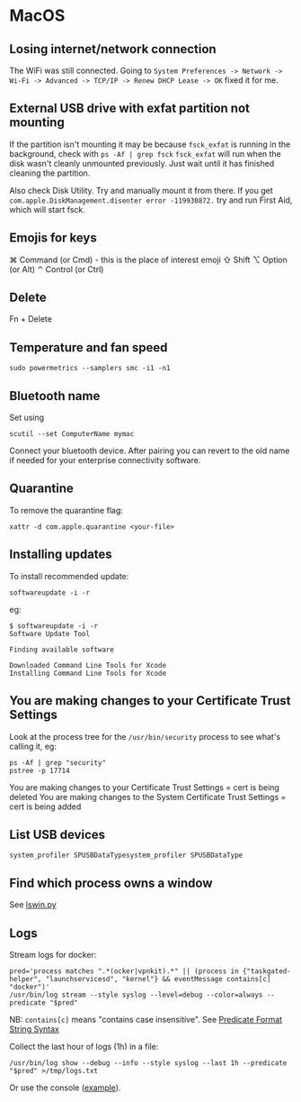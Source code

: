 # MacOS

## Losing internet/network connection

The WiFi was still connected. Going to `System Preferences -> Network -> Wi-Fi -> Advanced -> TCP/IP -> Renew DHCP Lease -> OK` fixed it for me.

## External USB drive with exfat partition not mounting

If the partition isn't mounting it may be because `fsck_exfat` is running in the background, check with `ps -Af | grep fsck`
`fsck_exfat` will run when the disk wasn't cleanly unmounted previously.
Just wait until it has finished cleaning the partition.

Also check Disk Utility. Try and manually mount it from there. If you get `com.apple.DiskManagement.disenter error -119930872.` try and run First Aid, which will start fsck.

## Emojis for keys

⌘ Command (or Cmd) - this is the place of interest emoji
⇧ Shift
⌥ Option (or Alt)
⌃ Control (or Ctrl)

## Delete

Fn + Delete

## Temperature and fan speed

```
sudo powermetrics --samplers smc -i1 -n1
```

## Bluetooth name

Set using

```
scutil --set ComputerName mymac
```

Connect your bluetooth device. After pairing you can revert to the old name if needed for your enterprise connectivity software.

## Quarantine

To remove the quarantine flag:

```
xattr -d com.apple.quarantine <your-file>
```

## Installing updates

To install recommended update:

```
softwareupdate -i -r
```

eg:

```
$ softwareupdate -i -r
Software Update Tool

Finding available software

Downloaded Command Line Tools for Xcode
Installing Command Line Tools for Xcode
```

## You are making changes to your Certificate Trust Settings

Look at the process tree for the `/usr/bin/security` process to see what's calling it, eg:

```
ps -Af | grep "security"
pstree -p 17714
```

You are making changes to your Certificate Trust Settings = cert is being deleted
You are making changes to the System Certificate Trust Settings = cert is being added

## List USB devices

```
system_profiler SPUSBDataTypesystem_profiler SPUSBDataType
```

## Find which process owns a window

See [lswin.py](https://github.com/glyph/mac_list_windows_pids)

## Logs

Stream logs for docker:

```
pred='process matches ".*(ocker|vpnkit).*" || (process in {"taskgated-helper", "launchservicesd", "kernel"} && eventMessage contains[c] "docker")'
/usr/bin/log stream --style syslog --level=debug --color=always --predicate "$pred"
```

NB: `contains[c]` means "contains case insensitive". See [Predicate Format String Syntax](https://developer.apple.com/library/archive/documentation/Cocoa/Conceptual/Predicates/Articles/pSyntax.html)

Collect the last hour of logs (1h) in a file:

```
/usr/bin/log show --debug --info --style syslog --last 1h --predicate "$pred" >/tmp/logs.txt
```

Or use the console ([example](https://docs.docker.com/desktop/troubleshoot/overview/#check-the-logs)).

